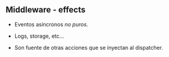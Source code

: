 ## Middleware - effects

- Eventos asíncronos _no puros_.
- Logs, storage, etc...

- Son fuente de otras acciones que se inyectan al dispatcher.